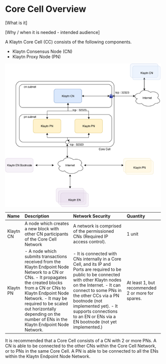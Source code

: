 # Core Cell Overview

\[What is it\]

\[Why / when it is needed - intended audience\]



A Klaytn Core Cell \(CC\) consists of the following components.

* Klaytn Consensus Node \(CN\)
* Klaytn Proxy Node \(PN\)

![Core Cell Overview](images/cn_set.png)

| Name | Description | Network Security | Quantity |
| :--- | :--- | :--- | :--- |
| Klaytn CN | A node which creates a new block with other CN participants of the Core Cell Network | A network is comprised of the permissioned CNs \(Required IP access control\). | 1 unit |
| Klaytn PN | - A node which submits transactions received from the Klaytn Endpoint Node Network to a CN or CNs.  - It propagates the created blocks from a CN or CNs to Klaytn Endpoint Node Network.  - It may be required to be scaled out horizontally depending on the number of ENs in the Klaytn Endpoint Node Network. | - It is connected with CNs internally in a Core Cell, and its IP and Ports are required to be public to be connected with other Klaytn nodes on the Internet.  - It can connect to some PNs in the other CCs via a PN bootnode \(not implemented yet\).  - It supports connections to an EN or ENs via a EN bootnode \(not yet implemented.\) | At least 1, but recommended 2 or more for spares. |

It is recommended that a Core Cell consists of a CN with 2 or more PNs. A CN is able to be connected to the other CNs within the Core Cell Network, or to PNs in the same Core Cell. A PN is able to be connected to all the ENs within the Klaytn Endpoint Node Network.



